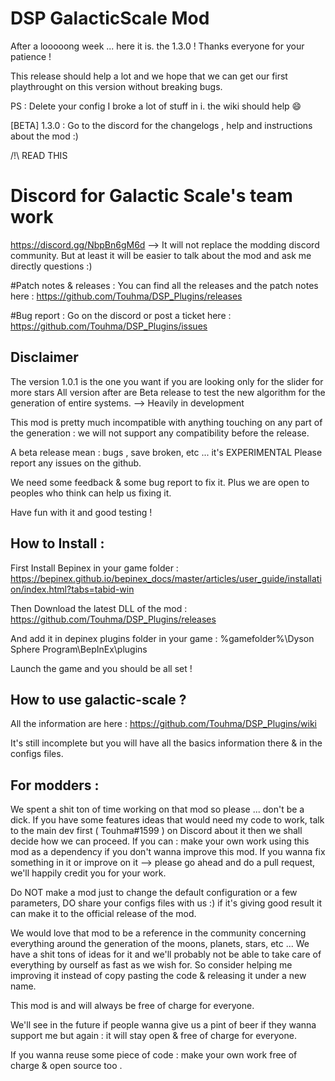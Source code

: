 ﻿# DSP GalacticScale Mod

After a looooong week ... here it is. the 1.3.0 ! Thanks everyone for your patience !

This release should help a lot and we hope that we can get our first playthrought on this version without breaking bugs.

PS : Delete your config I broke a lot of stuff in i. the wiki should help :smile:

[BETA] 1.3.0 :  Go to the discord for the changelogs , help and instructions about the mod :)

/!\ READ THIS 

# Discord for Galactic Scale's team work
https://discord.gg/NbpBn6gM6d --> It will not replace the modding discord community. But at least it will be easier to talk about the mod and ask me directly questions :)

#Patch notes & releases :
You can find all the releases and the patch notes here : https://github.com/Touhma/DSP_Plugins/releases

#Bug report :
Go on the discord or post a ticket here :
https://github.com/Touhma/DSP_Plugins/issues

## Disclaimer
The version 1.0.1 is the one you want if you are looking only for the slider for more stars
All version after are Beta release to test the new algorithm for the generation of entire systems. --> Heavily in development

This mod is pretty much incompatible with anything touching on any part of the generation : we will not support any compatibility before the release.

A beta release mean : bugs , save broken, etc ... it's EXPERIMENTAL Please report any issues on the github.

We need some feedback & some bug report to fix it. Plus we are open to peoples who think can help us fixing it.

Have fun with it and good testing !

## How to Install :

First Install Bepinex in your game
folder : https://bepinex.github.io/bepinex_docs/master/articles/user_guide/installation/index.html?tabs=tabid-win

Then Download the latest DLL of the mod : https://github.com/Touhma/DSP_Plugins/releases

And add it in depinex plugins folder in your game : %gamefolder%\Dyson Sphere Program\BepInEx\plugins

Launch the game and you should be all set !

## How to use galactic-scale ?

All the information are here : https://github.com/Touhma/DSP_Plugins/wiki

It's still incomplete but you will have all the basics information there & in the configs files.

## For modders :

We spent a shit ton of time working on that mod so please ... don't be a dick.
If you have some features ideas that would need my code to work, talk to the main dev first ( Touhma#1599 ) on Discord about it then we shall decide how we can proceed.
If you can : make your own work using this mod as a dependency if you don't wanna improve this mod.
If you wanna fix something in it or improve on it --> please go ahead and do a pull request, we'll happily credit you for your work.

Do NOT make a mod just to change the default configuration or a few parameters, DO share your configs files with us :) if it's giving good result it can make it to the official release of the mod.

We would love that mod to be a reference in the community concerning everything around the generation of the moons, planets, stars, etc ... We have a shit tons of ideas for it and we'll probably not be able to take care of everything by ourself as fast as we wish for. So consider helping me improving it instead of copy pasting the code & releasing it under a new name.

This mod is and will always be free of charge for everyone.

We'll see in the future if people wanna give us a pint of beer if they wanna support me but again : it will stay open & free of charge for everyone.

If you wanna reuse some piece of code : make your own work free of charge & open source too .
